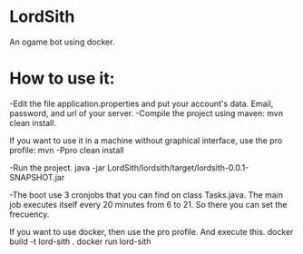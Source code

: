 # LordSith
An ogame bot using docker. 

# How to use it: 
-Edit the file application.properties and put your account's data. Email, password, and url of your server. 
-Compile the project using maven: 
mvn clean install. 

If you want to use it in a machine without graphical interface, use the pro profile:
mvn -Ppro clean install

-Run the project. java -jar LordSith/lordsith/target/lordsith-0.0.1-SNAPSHOT.jar

-The boot use 3 cronjobs that you can find on class Tasks.java. The main job executes itself every 20 minutes from 6 to 21. So there you can set the frecuency. 

If you want to use docker, then use the pro profile. And execute this.
docker build -t lord-sith .
docker run lord-sith
